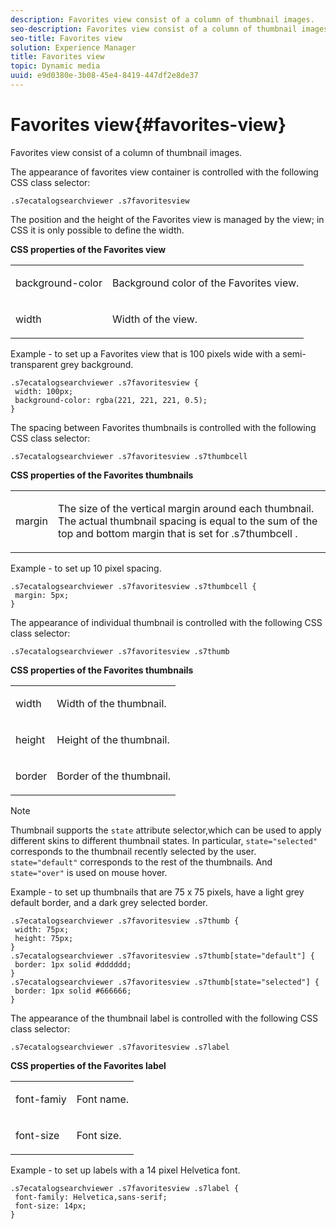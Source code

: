 ```yaml
---
description: Favorites view consist of a column of thumbnail images.
seo-description: Favorites view consist of a column of thumbnail images.
seo-title: Favorites view
solution: Experience Manager
title: Favorites view
topic: Dynamic media
uuid: e9d0380e-3b08-45e4-8419-447df2e8de37
---
```


# Favorites view{#favorites-view}

Favorites view consist of a column of thumbnail images.

<!--<a id="section_B6EFCCADB5A5495DAE6BBE42F7F405CB"></a>-->

The appearance of favorites view container is controlled with the following CSS class selector:

```
.s7ecatalogsearchviewer .s7favoritesview
```

The position and the height of the Favorites view is managed by the view; in CSS it is only possible to define the width.

**CSS properties of the Favorites view**

<table id="table_C48C56E696304C9BAFEE71BA9EA9A174"> 
 <tbody> 
  <tr> 
   <td colname="col1"> <p> <span class="codeph"> background-color </span> </p> </td> 
   <td colname="col2"> <p> Background color of the Favorites view. </p> </td> 
  </tr> 
  <tr> 
   <td colname="col1"> <p> <span class="codeph"> width </span> </p> </td> 
   <td colname="col2"> <p>Width of the view. </p> </td> 
  </tr> 
 </tbody> 
</table>

Example - to set up a Favorites view that is 100 pixels wide with a semi-transparent grey background.

```
.s7ecatalogsearchviewer .s7favoritesview { 
 width: 100px; 
 background-color: rgba(221, 221, 221, 0.5); 
}
```

The spacing between Favorites thumbnails is controlled with the following CSS class selector:

```
.s7ecatalogsearchviewer .s7favoritesview .s7thumbcell
```

**CSS properties of the Favorites thumbnails**

<table id="table_EED8CE63D805458196DE0E87C7E9945F"> 
 <tbody> 
  <tr> 
   <td colname="col1"> <p> <span class="codeph"> margin </span> </p> </td> 
   <td colname="col2"> <p> The size of the vertical margin around each thumbnail. The actual thumbnail spacing is equal to the sum of the top and bottom margin that is set for <span class="codeph"> .s7thumbcell </span>. </p> </td> 
  </tr> 
 </tbody> 
</table>

Example - to set up 10 pixel spacing.

```
.s7ecatalogsearchviewer .s7favoritesview .s7thumbcell { 
 margin: 5px; 
}
```

The appearance of individual thumbnail is controlled with the following CSS class selector:

```
.s7ecatalogsearchviewer .s7favoritesview .s7thumb
```

**CSS properties of the Favorites thumbnails**

<table id="table_6F5B1438CAFA49E9B33400C6970ABDA1"> 
 <tbody> 
  <tr> 
   <td colname="col1"> <p> <span class="codeph"> width </span> </p> </td> 
   <td colname="col2"> <p>Width of the thumbnail. </p> </td> 
  </tr> 
  <tr> 
   <td colname="col1"> <p> <span class="codeph"> height </span> </p> </td> 
   <td colname="col2"> <p>Height of the thumbnail. </p> </td> 
  </tr> 
  <tr> 
   <td colname="col1"> <p> <span class="codeph"> border </span> </p> </td> 
   <td colname="col2"> <p>Border of the thumbnail. </p> </td> 
  </tr> 
 </tbody> 
</table>

>[!NOTE]
>
>Thumbnail supports the `state` attribute selector,which can be used to apply different skins to different thumbnail states. In particular, `state="selected"` corresponds to the thumbnail recently selected by the user. `state="default"` corresponds to the rest of the thumbnails. And `state="over"` is used on mouse hover.

Example - to set up thumbnails that are 75 x 75 pixels, have a light grey default border, and a dark grey selected border.

```
.s7ecatalogsearchviewer .s7favoritesview .s7thumb { 
 width: 75px; 
 height: 75px;  
} 
.s7ecatalogsearchviewer .s7favoritesview .s7thumb[state="default"] { 
 border: 1px solid #dddddd; 
} 
.s7ecatalogsearchviewer .s7favoritesview .s7thumb[state="selected"] { 
 border: 1px solid #666666; 
}
```

The appearance of the thumbnail label is controlled with the following CSS class selector:

```
.s7ecatalogsearchviewer .s7favoritesview .s7label
```

**CSS properties of the Favorites label**

<table id="table_B41339A16ACB46CB87D3EB1FD05FA2CD"> 
 <tbody> 
  <tr> 
   <td colname="col1"> <p> <span class="codeph"> font-famiy </span> </p> </td> 
   <td colname="col2"> <p>Font name. </p> </td> 
  </tr> 
  <tr> 
   <td colname="col1"> <p> <span class="codeph"> font-size </span> </p> </td> 
   <td colname="col2"> <p>Font size. </p> </td> 
  </tr> 
 </tbody> 
</table>

Example - to set up labels with a 14 pixel Helvetica font.

```
.s7ecatalogsearchviewer .s7favoritesview .s7label { 
 font-family: Helvetica,sans-serif; 
 font-size: 14px; 
}
```

